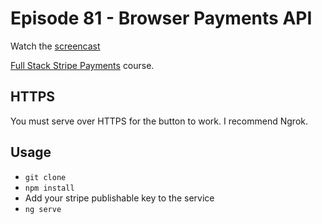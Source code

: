 # Episode 81 - Browser Payments API

Watch the [screencast](https://angularfirebase.com/lessons/payment-request-api-with-stripe-elements/)

[Full Stack Stripe Payments](https://projects.angularfirebase.com/p/stripe-payments-with-angular-and-firebase) course. 

## HTTPS

You must serve over HTTPS for the button to work. I recommend Ngrok. 

## Usage

- `git clone`
- `npm install`
- Add your stripe publishable key to the service
- `ng serve`
